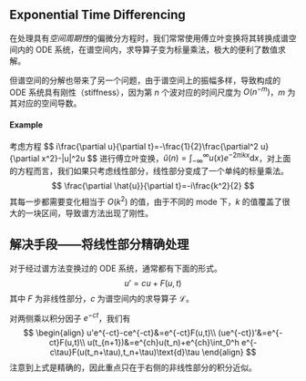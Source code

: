 ## Exponential Time Differencing

在处理具有*空间周期性*的偏微分方程时，我们常常使用傅立叶变换将其转换成谱空间内的 ODE 系统，在谱空间内，求导算子变为标量乘法，极大的便利了数值求解。

但谱空间的分解也带来了另一个问题，由于谱空间上的振幅多样，导致构成的 ODE 系统具有刚性（stiffness），因为第 $n$ 个波对应的时间尺度为 $O(n^{-m})$，$m$ 为其对应的空间导数。

#### Example

考虑方程
\$$
i\frac{\partial u}{\partial t}=-\frac{1}{2}\frac{\partial^2 u}{\partial x^2}-|u|^2u
$$
进行傅立叶变换，$\hat{u}(n)=\int_{-\infty}^{\infty}u(x)e^{-2\pi ikx}\text{d}x$，对上面的方程而言，我们如果只考虑线性部分，线性部分变成了一个单纯的标量乘法。
$$
\frac{\partial \hat{u}}{\partial t}=-i\frac{k^2}{2}
$$
其每一步都需要变化相当于 $O(k^2)$ 的值，由于不同的 mode 下，$k$ 的值覆盖了很大的一块区间，导致谱方法出现了刚性。

## 解决手段——将线性部分精确处理

对于经过谱方法变换过的 ODE 系统，通常都有下面的形式。
$$
u'=cu+F(u,t)
$$
其中 $F$ 为非线性部分，$c$ 为谱空间内的求导算子 $\mathcal{L}$。

对两侧乘以积分因子 $e^{-ct}$，我们有
$$
\begin{align}
u'e^{-ct}-ce^{-ct}&=e^{-ct}F(u,t)\\
(ue^{-ct})'&=e^{-ct}F(u,t)\\
u(t_{n+1})&=e^{ch}u(t_n)+e^{ch}\int_0^h e^{-c\tau}F(u(t_n+\tau),t_n+\tau)\text{d}\tau
\end{align}
$$
注意到上式是精确的，因此重点只在于右侧的非线性部分的积分近似。

